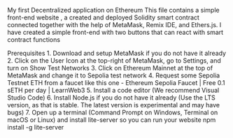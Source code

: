 ﻿My first Decentralized application on Ethereum
This file contains a simple front-end website , a created and deployed Solidity smart contract connected together with the help of MetaMask, Remix IDE, and Ethers.js. I have created a simple front-end with two buttons that can react with smart contract functions

Prerequisites
    1. Download and setup MetaMask if you do not have it already
    2. Click on the User Icon at the top-right of MetaMask, go to Settings, and turn on Show Test Networks
    3. Click on Ethereum Mainnet at the top of MetaMask and change it to Sepolia test network
    4. Request some Sepolia Testnet ETH from a faucet like this one - Ethereum Sepolia Faucet | Free 0.1 sETH per day | LearnWeb3
    5. Install a code editor (We recommend Visual Studio Code)
    6. Install Node.js if you do not have it already (Use the LTS version, as that is stable. The latest version is experimental and may have bugs)
    7. Open up a terminal (Command Prompt on Windows, Terminal on macOS or Linux) and install lite-server so you can run your website
npm install -g lite-server

